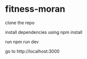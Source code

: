 # fitness-moran
clone the repo

install dependencies using npm install

run npm run dev 

go to http://localhost:3000

